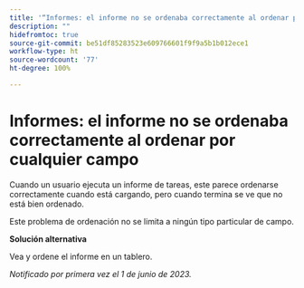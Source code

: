 ```yaml
---
title: '“Informes: el informe no se ordenaba correctamente al ordenar por cualquier campo”'
description: ""
hidefromtoc: true
source-git-commit: be51df85283523e609766601f9f9a5b1b012ece1
workflow-type: ht
source-wordcount: '77'
ht-degree: 100%

---
```



# Informes: el informe no se ordenaba correctamente al ordenar por cualquier campo


Cuando un usuario ejecuta un informe de tareas, este parece ordenarse correctamente cuando está cargando, pero cuando termina se ve que no está bien ordenado.

Este problema de ordenación no se limita a ningún tipo particular de campo.

**Solución alternativa**

Vea y ordene el informe en un tablero.

_Notificado por primera vez el 1 de junio de 2023._